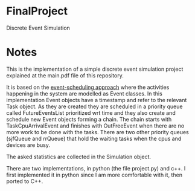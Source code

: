 # FinalProject
Discrete Event Simulation

# Notes
This is the implementation of a simple discrete event simulation project explained at the main.pdf file of this repository. 


It is based on the [event-scheduling approach](https://en.wikipedia.org/wiki/Discrete_event_simulation) where the activities happening in the system are modelled as Event classes. 
In this implementation Event objects have a timestamp and refer to the relevant Task object. As they are created they are scheduled in a priority queue called FutureEventsList prioritized wrt time and they also create and schedule new Event objects forming a chain.
The chain starts with TaskCpuArrivalEvent and finishes with OutFreeEvent when there are no more work to be done with the tasks. There are two other priority queues (sjfQueue and rrQueue) that hold the waiting tasks when the cpus and devices are busy.

The asked statistics are collected in the Simulation object. 

There are two implementations, in python (the file project.py) and c++. I first implemented it in python since I am more comfortable with it, then ported to C++.






